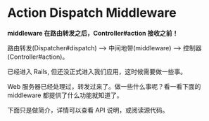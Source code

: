 # Action Dispatch Middleware

**middleware 在路由转发之后，Controller#action 接收之前！**

路由转发(Dispatcher#dispatch) --> 中间地带(middleware) --> 控制器(Controller#action)。

已经进入 Rails, 但还没正式进入我们应用，这时候需要做一些事。

Web 服务器已经处理过，转发过来了。做一些什么事呢？看一看下面的 middleware 都提供了什么功能就知道了。

下面只是做简介，详情可以查看 API 说明，或阅读源代码。
